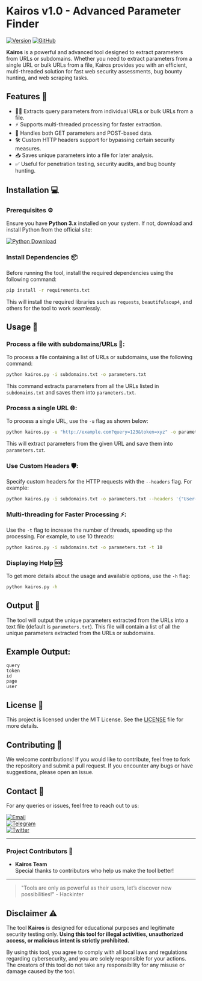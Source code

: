 # Kairos v1.0 - Advanced Parameter Finder
[![Version](https://img.shields.io/badge/Version-1.0.0-blue.svg)](https://github.com/hackinter/Archer/releases)
[![GitHub](https://img.shields.io/badge/GITHUB-HACKINTER-red.svg)](https://github.com/hackinter)

**Kairos** is a powerful and advanced tool designed to extract parameters from URLs or subdomains. Whether you need to extract parameters from a single URL or bulk URLs from a file, Kairos provides you with an efficient, multi-threaded solution for fast web security assessments, bug bounty hunting, and web scraping tasks.

## Features 🚀

- 🕵️‍♂️ Extracts query parameters from individual URLs or bulk URLs from a file.
- ⚡ Supports multi-threaded processing for faster extraction.
- 🔐 Handles both GET parameters and POST-based data.
- 🛠️ Custom HTTP headers support for bypassing certain security measures.
- 📥 Saves unique parameters into a file for later analysis.
- ✅ Useful for penetration testing, security audits, and bug bounty hunting.

## Installation 💻

### Prerequisites ⚙️
Ensure you have **Python 3.x** installed on your system. If not, download and install Python from the official site:

[![Python Download](https://img.shields.io/badge/PYTHON-DOWNLOAD-blue.svg)](https://www.python.org/downloads/)

### Install Dependencies 📦
Before running the tool, install the required dependencies using the following command:

```bash
pip install -r requirements.txt
```

This will install the required libraries such as `requests`, `beautifulsoup4`, and others for the tool to work seamlessly.

## Usage 🎯

### Process a file with subdomains/URLs 📄:
To process a file containing a list of URLs or subdomains, use the following command:

```bash
python kairos.py -i subdomains.txt -o parameters.txt
```

This command extracts parameters from all the URLs listed in `subdomains.txt` and saves them into `parameters.txt`.

### Process a single URL 🌐:
To process a single URL, use the `-u` flag as shown below:

```bash
python kairos.py -u "http://example.com?query=123&token=xyz" -o parameters.txt
```

This will extract parameters from the given URL and save them into `parameters.txt`.

### Use Custom Headers 🛡️:
Specify custom headers for the HTTP requests with the `--headers` flag. For example:

```bash
python kairos.py -i subdomains.txt -o parameters.txt --headers '{"User-Agent": "Mozilla/5.0"}'
```

### Multi-threading for Faster Processing ⚡:
Use the `-t` flag to increase the number of threads, speeding up the processing. For example, to use 10 threads:

```bash
python kairos.py -i subdomains.txt -o parameters.txt -t 10
```

### Displaying Help 🆘:
To get more details about the usage and available options, use the `-h` flag:

```bash
python kairos.py -h
```

## Output 📂
The tool will output the unique parameters extracted from the URLs into a text file (default is `parameters.txt`). This file will contain a list of all the unique parameters extracted from the URLs or subdomains.

## Example Output:
```
query
token
id
page
user
```

## License 📜
This project is licensed under the MIT License. See the [LICENSE](https://github.com/hackinter/kairos/blob/main/LICENSE) file for more details.

## Contributing 🤝
We welcome contributions! If you would like to contribute, feel free to fork the repository and submit a pull request. If you encounter any bugs or have suggestions, please open an issue.

## Contact 📧
For any queries or issues, feel free to reach out to us:

[![Email](https://img.shields.io/badge/HACKINTER-MAIL-red.svg)](mailto:ceh.ec.counselor147@gmail.com)  
[![Telegram](https://img.shields.io/badge/HACKINTER-T.ME-blue.svg)](https://t.me/chat_with_hackinter_bot)  
[![Twitter](https://img.shields.io/badge/HACKINTER-TWITTER-gray.svg)](https://x.com/_anonix_z)

---

### Project Contributors 👥

- **Kairos Team**  
  Special thanks to contributors who help us make the tool better!

---
> "Tools are only as powerful as their users, let’s discover new possibilities!" - Hackinter

## Disclaimer ⚠️

The tool **Kairos** is designed for educational purposes and legitimate security testing only. **Using this tool for illegal activities, unauthorized access, or malicious intent is strictly prohibited.**

By using this tool, you agree to comply with all local laws and regulations regarding cybersecurity, and you are solely responsible for your actions. The creators of this tool do not take any responsibility for any misuse or damage caused by the tool.


